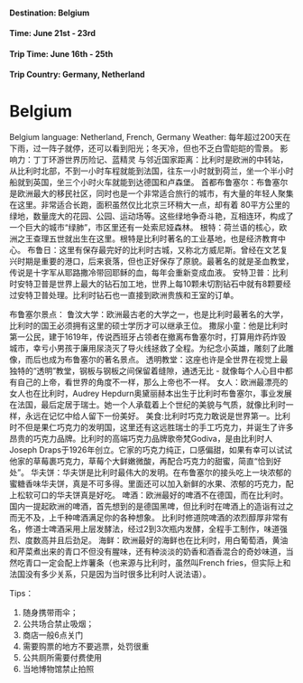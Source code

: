 #### Destination: Belgium
#### Time: June 21st - 23rd 
#### Trip Time: June 16th - 25th 
#### Trip Country: Germany, Netherland


# Belgium 
Belgium language: Netherland, French, Germany
Weather: 每年超过200天在下雨，过一阵子就停，还可以看到阳光；冬天冷，但也不乏白雪皑皑的雪景。
影响力：丁丁环游世界历险记、蓝精灵
与邻近国家距离：比利时是欧洲的中转站，从比利时北部，不到一小时车程就能到法国，往东一小时就到荷兰，坐一个半小时船就到英国，坐三个小时火车就能到达德国和卢森堡。
首都布鲁塞尔：布鲁塞尔是欧洲最大的移民社区，同时也是一个非常适合旅行的城市，有大量的年轻人聚集在这里。非常适合长跑，面积虽然仅比北京三环稍大一点，却有着
80平方公里的绿地，数量庞大的花园、公园、运动场等。这些绿地争奇斗艳，互相连环，构成了一个巨大的城市“绿肺”，市区里还有一处索尼娅森林。
根特：荷兰语的核心，欧洲之王查理五世就出生在这里。根特是比利时著名的工业基地，也是经济教育中心。
布鲁日：这里有保存最完好的比利时古城，又称北方威尼斯。曾经在文艺复兴时期是重要的港口，后来衰落，但也正好保存了原貌。最著名的就是圣血教堂，传说是十字军从耶路撒冷带回耶稣的血，每年会重新变成血液。
安特卫普：比利时安特卫普是世界上最大的钻石加工地，世界上每10颗未切割钻石中就有8颗要经过安特卫普处理。比利时钻石也一直接到欧洲贵族和王室的订单。

布鲁塞尔景点：
鲁汶大学：欧洲最古老的大学之一，也是比利时最著名的大学，比利时的国王必须拥有这里的硕士学历才可以继承王位。
撒尿小童：他是比利时第一公民，建于1619年，传说西班牙占领者在撤离布鲁塞尔时，打算用炸药炸毁城市，幸亏小男孩于廉用尿浇灭了导火线拯救了全程。为纪念小英雄，雕刻了此雕像，而后也成为布鲁塞尔的著名景点。
透明教堂：这座也许是全世界在视觉上最独特的“透明”教堂，钢板与钢板之间保留着缝隙，通透无比 - 就像每个人心目中都有自己的上帝，看世界的角度不一样，那么上帝也不一样。
女人：欧洲最漂亮的女人也在比利时，Audrey Hepdurn奥黛丽赫本出生于比利时布鲁塞尔，事业发展在法国，最后定居于瑞士。她一个人承载着上个世纪的美貌与气质，就像比利时一样，永远在记忆中给人留下一份美好。
美食:比利时巧克力敢说是世界第一。比利时不但是果仁巧克力的发明国，这里还有这远胜瑞士的手工巧克力，并诞生了许多昂贵的巧克力品牌。比利时的高端巧克力品牌歌帝梵Godiva，是由比利时人Joseph Draps于1926年创立。它家的巧克力纯正，口感偏甜，如果有幸可以试试他家的草莓裹巧克力，草莓个大鲜嫩微酸，再配合巧克力的甜蜜，简直“恰到好处”。
华夫饼：华夫饼是比利时最伟大的发明。在布鲁塞尔的接头吃上一块浓郁的蜜糖香味华夫饼，真是不可多得。里面还可以加入新鲜的水果、浓郁的巧克力，配上松软可口的华夫饼真是好吃。
啤酒：欧洲最好的啤酒不在德国，而在比利时。国内一提起欧洲的啤酒，首先想到的是德国黑啤，但比利时在啤酒上的造诣有过之而无不及，上千种啤酒满足你的各种想象。
比利时修道院啤酒的浓烈醇厚非常有名，修道士啤酒采用上层发酵法，经过2到3次瓶内发酵，全程手工制作，味道强烈、度数高并且后劲足。
海鲜：欧洲最好的海鲜也在比利时，用白葡萄酒，黄油和芹菜煮出来的青口不但没有腥味，还有种淡淡的奶香和酒香混合的奇妙味道，当然吃青口一定会配上炸薯条（也来源与比利时，虽然叫French fries，但实际上和法国没有多少关系，只是因为当时很多比利时人说法语）。

Tips：
1. 随身携带雨伞；
2. 公共场合禁止吸烟；
3. 商店一般6点关门
4. 需要购票的地方不要逃票，处罚很重
5. 公共厕所需要付费使用
6. 当地博物馆禁止拍照
